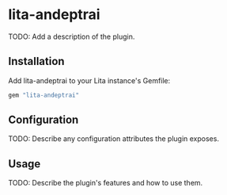 # lita-andeptrai

TODO: Add a description of the plugin.

## Installation

Add lita-andeptrai to your Lita instance's Gemfile:

``` ruby
gem "lita-andeptrai"
```

## Configuration

TODO: Describe any configuration attributes the plugin exposes.

## Usage

TODO: Describe the plugin's features and how to use them.
